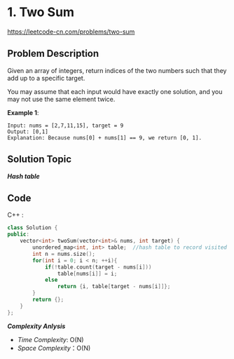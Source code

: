# 1. Two Sum

https://leetcode-cn.com/problems/two-sum

## Problem Description


Given an array of integers, return indices of the two numbers such that they add up to a specific target.

You may assume that each input would have exactly one solution, and you may not use the same element twice.

**Example 1**:
```
Input: nums = [2,7,11,15], target = 9
Output: [0,1]
Explanation: Because nums[0] + nums[1] == 9, we return [0, 1].

```
## Solution Topic
***Hash table***

## Code

C++ :

```cpp
class Solution {
public:
    vector<int> twoSum(vector<int>& nums, int target) {
        unordered_map<int, int> table;  //hash table to record visited number in vector<int> nums
        int n = nums.size();
        for(int i = 0; i < n; ++i){
            if(!table.count(target - nums[i]))
                table[nums[i]] = i;
            else
                return {i, table[target - nums[i]]};
        }
        return {};
    }
};
```

**_Complexity Anlysis_**

- _Time Complexity_: O(N)
- _Space Complexity_：O(N)
